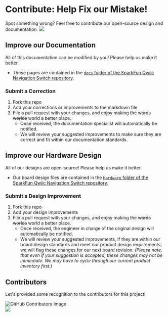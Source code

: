 # Contribute: Help Fix our Mistake!
Spot something wrong? Feel free to contribute our open-source design and documentation. <a href="https://github.com/sparkfun/SparkFun_Qwiic_Navigation_Switch/pulls" alt="Pull Requests"><img src="https://img.shields.io/github/issues-pr/sparkfun/SparkFun_Qwiic_Navigation_Switch.svg" /></a>

## Improve our Documentation
All of this documentation can be modified by you! Please help us make it better.

* These pages are contained in the [`docs` folder of the SparkFun Qwiic Navigation Switch repository](https://github.com/sparkfun/SparkFun_Qwiic_Navigation_Switch/tree/main/docs).

### Submit a Correction
1. Fork this repo
2. Add your corrections or improvements to the markdown file
3. File a pull request with your changes, and enjoy making the ~~words~~ ~~worlds~~ world a better place.
    * Once received, the documentation specialist will automatically be notified.
    * We will review your suggested improvements to make sure they are correct and fit within our documentation standards.

## Improve our Hardware Design
All of our designs are open-source! Please help us make it better.

* Our board design files are contained in the [`Hardware` folder of the SparkFun Qwiic Navigation Switch repository](https://github.com/sparkfun/SparkFun_Qwiic_Navigation_Switch/tree/main/Hardware).

### Submit a Design Improvement
1. Fork this repo
2. Add your design improvements
3. File a pull request with your changes, and enjoy making the ~~words~~ ~~worlds~~ world a better place.
    * Once received, the engineer in charge of the original design will automatically be notified.
    * We will review your suggested improvements, if they are within our board design standards and meet our product design requirements, we will flag these changes for our next board revision. *(Please note, that even if your suggestion is accepted, these changes may not be immediate. We may have to cycle through our current product inventory first.)*

## Contributors
Let's provided some recognition to the contributors for this project!

![GitHub Contributors Image](https://contrib.rocks/image?repo=sparkfun/SparkFun_Qwiic_Navigation_Switch)
<br>
<a href="https://github.com/sparkfun/SparkFun_Qwiic_Navigation_Switch/pulls" alt="Pull Requests"><img src="https://img.shields.io/github/contributors/sparkfun/SparkFun_Qwiic_Navigation_Switch.svg" /></a>
